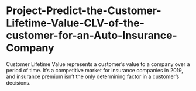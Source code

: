 # Project-Predict-the-Customer-Lifetime-Value-CLV-of-the-customer-for-an-Auto-Insurance-Company
Customer Lifetime Value represents a customer’s value to a company over a period of time. It’s a competitive market for insurance companies in 2019, and insurance premium isn’t the only determining factor in a customer’s decisions.
